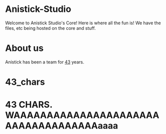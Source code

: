 # Anistick-Studio
Welcome to Anistick Studio's Core!
Here is where all the fun is!
We have the files, etc being hosted on the core and stuff.
# About us
Anistick has been a team for [43](#43_chars) years.
# 43_chars
# 43 CHARS. WAAAAAAAAAAAAAAAAAAAAAAAAAAAAAAAAAAAAaaaa
